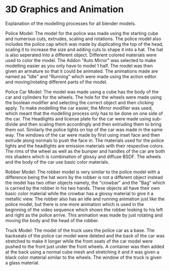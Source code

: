# 3D Graphics and Animation 
Explanation of the modelling processes for all blender models.

Police Model: The model for the police was made using the starting cube and numerous cuts, extrudes, scaling and rotations. The police model also includes the police cap which was made by duplicating the top of the head, scaling it to increase the size and adding cuts to shape it into a hat. The hat is also seperated into a different object. Different colored materials were used to color the model. The Addon "Auto Mirror" was selected to make modelling easier as you only have to model 1 half. The model was then given an armature so that it could be animated. The animations made are named as "Idle" and "Running" which were made using the action editor and moving/rotating different parts of the model.

Police Car Model: The model was made using a cube has the body of the car and cylinders for the wheels. The hole for the wheels were made using the boolean modifier and selecting the correct object and then clicking apply. To make modelling the car easier, the Mirror modifier was used, which meant that the modelling process only has to be done on one side of the car. The Headlights and license plate for the car were made using sub-divide and then scaling them accordingly and then extruding them to bring them out. Similarly the police lights on top of the car was made in the same way. The windows of the car were made by first using inset face and then extrude along normals to push the face in. The materials used for the police lights and the headlights are emission materials with their respective colors. The rims of the wheel as well as the bumper and handles of the car are both mix shaders which is combination of glossy and diffuse BSDF. The wheels and the body of the car use basic color materials.

Robber Model: The robber model is very similar to the police model with a difference being the hat worn by the robber is not a different object instead the model has two other objects namely, the "crowbar" and the "Bag" which is carried by the robber in his two hands. These objects all have their own basic color material while the crowbar has a glossy material to give it a metallic view. The robber also has an idle and running animation just like the police model, but there is one more animation which is used in the beginning of the video sequence which shows the robber looking to his left and right as the police arrive. This animation was made by just rotating and moving the body and the head of the robber.

Truck Model: The model of the truck uses the police car as a base. The backseats of the police car model were deleted and the back of the car was stretched to make it longer while the front seats of the car model were pushed to the front just under the front wheels. A container was then added at the back using a normal cube mesh and stretching it and it was given a black color material similar to the wheels. The window of the truck is given a glass material.
